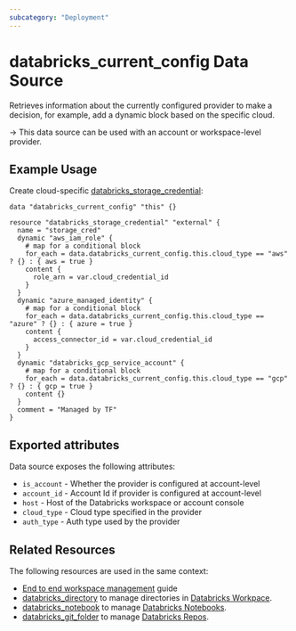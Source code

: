 ```yaml
---
subcategory: "Deployment"
---
```

# databricks_current_config Data Source

Retrieves information about the currently configured provider to make a decision, for example, add a dynamic block based on the specific cloud.

-> This data source can be used with an account or workspace-level provider.

## Example Usage

Create cloud-specific [databricks_storage_credential](../resources/storage_credential.md):

```hcl
data "databricks_current_config" "this" {}

resource "databricks_storage_credential" "external" {
  name = "storage_cred"
  dynamic "aws_iam_role" {
    # map for a conditional block
    for_each = data.databricks_current_config.this.cloud_type == "aws" ? {} : { aws = true }
    content {
      role_arn = var.cloud_credential_id
    }
  }
  dynamic "azure_managed_identity" {
    # map for a conditional block
    for_each = data.databricks_current_config.this.cloud_type == "azure" ? {} : { azure = true }
    content {
      access_connector_id = var.cloud_credential_id
    }
  }
  dynamic "databricks_gcp_service_account" {
    # map for a conditional block
    for_each = data.databricks_current_config.this.cloud_type == "gcp" ? {} : { gcp = true }
    content {}
  }
  comment = "Managed by TF"
}
```

## Exported attributes

Data source exposes the following attributes:

* `is_account` - Whether the provider is configured at account-level
* `account_id` - Account Id if provider is configured at account-level
* `host` - Host of the Databricks workspace or account console
* `cloud_type` - Cloud type specified in the provider
* `auth_type` - Auth type used by the provider

## Related Resources

The following resources are used in the same context:

* [End to end workspace management](../guides/workspace-management.md) guide
* [databricks_directory](../resources/directory.md) to manage directories in [Databricks Workpace](https://docs.databricks.com/workspace/workspace-objects.html).
* [databricks_notebook](../resources/notebook.md) to manage [Databricks Notebooks](https://docs.databricks.com/notebooks/index.html).
* [databricks_git_folder](../resources/git_folder.md) to manage [Databricks Repos](https://docs.databricks.com/repos.html).
